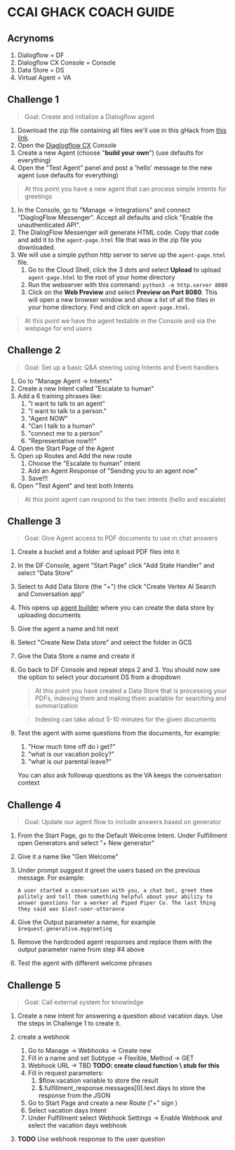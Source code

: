 # CCAI GHACK COACH GUIDE

## Acrynoms
1. Dialogflow = DF
2. Dialogflow CX Console = Console
3. Data Store = DS
4. Virtual Agent = VA


## Challenge 1 
> Goal: Create and initialize a Dialogflow agent
1. Download the zip file containing all files we'll use in this gHack from [this link](https://github.com/gfilicetti/ccai-virtual-agents/archive/refs/heads/main.zip).
1. Open the [Diaglogflow CX](https://dialogflow.cloud.google.com/cx/projects) Console
1. Create a new Agent (choose "**build your own**") (use defaults for everything)
1. Open the "Test Agent" panel and post a 'hello' message to the new agent (use defaults for everything)

> At this point you have a new agent that can process simple Intents for greetings

1. In the Console, go to "Manage -> Integrations" and connect "DiaglogFlow Messenger". Accept all defaults and click "Enable the unauthenticated API". 
1. The DialogFlow Messenger will generate HTML code. Copy that code and add it to the `agent-page.html` file that was in the zip file you downloaded.
1. We will use a simple python http server to serve up the `agent-page.html` file. 
    1. Go to the Cloud Shell, click the 3 dots and select **Upload** to upload `agent-page.html` to the root of your home directory
    1. Run the webserver with this command: `python3 -m http.server 8080` 
    1. Click on the **Web Preview** and select **Preview on Port 8080**. This will open a new browser window and show a list of all the files in your home directory. Find and click on `agent-page.html`.
> At this point we have the agent testable in the Console and via the webpage for end users

## Challenge 2
> Goal: Set up a basic Q&A steering using Intents and Event handlers 

1. Go to "Manage Agent -> Intents"
2. Create a new Intent called "Escalate to human"
3. Add a 6 training phrases like:
    1. "I want to talk to an agent"
    2. "I want to talk to a person."
    3. "Agent NOW"
    4. "Can I talk to a human"
    5. "connect me to a person"
    6. "Representative now!!!"
4. Open the Start Page of the Agent
5. Open up Routes and Add the new route
    1. Choose the "Escalate to human" intent
    2. Add an Agent Response of "Sending you to an agent now"
    3. Save!!!
6. Open "Test Agent" and test both Intents
> At this point agent can respond to the two intents (hello and escalate)

## Challenge 3
> Goal: Give Agent access to PDF documents to use in chat answers

1. Create a bucket and a folder and upload PDF files into it
1. In the DF Console, agent "Start Page" click "Add State Handler" and select "Data Store"
2. Select to Add Data Store (the "+") the click "Create Vertex AI Search and Conversation app"
3. This opens up [agent builder](www.link.com) where you can create the data store by uploading documents
4. Give the agent a name and hit next
5. Select "Create New Data store" and select the folder in GCS
6. Give the Data Store a name and create it
7. Go back to DF Console and repeat steps 2 and 3. You should now see the option to select your document DS from a dropdown

    > At this point you have created a Data Store that is processing your PDFs, indexing them and making them available for searching and summarization 

    > Indexing can take about 5-10 minutes for the given documents 

9. Test the agent with some questions from the documents, for example:
    1. "How much time off do i get?" 
    2. "what is our vacation policy?" 
    3. "what is our parental leave?"

    You can also ask followup questions as the VA keeps the conversation context

## Challenge 4
> Goal: Update our agent flow to include answers based on generator 

1. From the Start Page, go to the Default Welcome Intent. Under Fulfillment open Generators and select "+ New generator" 
2. Give it a name like "Gen Welcome"
3. Under prompt suggest it greet the users based on the previous message. For example: 

    ```
    A user started a conversation with you, a chat bot, greet them politely and tell them something helpful about your ability to answer questions for a worker at Piped Piper Co. The last thing they said was $last-user-utterance
    ```
4. Give the Output parameter a name, for example `$request.generative.mygreeting`

5. Remove the hardcoded agent responses and replace them with the output parameter name from step #4 above
6. Test the agent with different welcome phrases

## Challenge 5
> Goal: Call external system for knowledge

1. Create a new intent for answering a question about vacation days. Use the steps in Challenge 1 to create it.

2. create a webhook
    1. Go to Manage -> Webhooks -> Create new
    2. Fill in a name and set Subtype -> Flexible, Method -> GET
    3. Webhook URL -> TBD **TODO: create cloud function \ stub for this** 
    4. Fill in request parameters:
        1. $flow.vacation variable to store the result
        2. $.fulfillment_response.messages[0].text.days to store the response from the JSON
    5. Go to Start Page and create a new Route ("+" sign )
    6. Select vacation days Intent
    7. Under Fulfillment select Webhook Settings -> Enable Webhook and select the vacation days webhook
3. **TODO** Use webhook response to the user question

